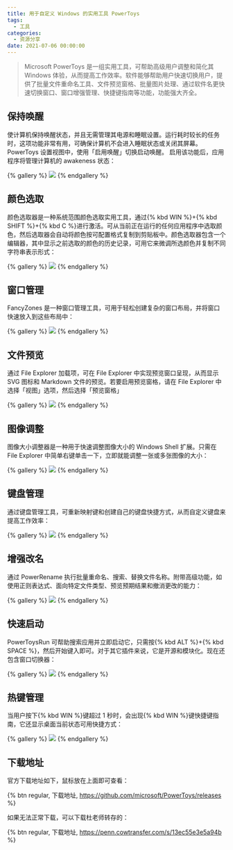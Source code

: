 ```yaml
---
title: 用于自定义 Windows 的实用工具 PowerToys
tags:
  - 工具
categories:
  - 资源分享
date: 2021-07-06 00:00:00
---
```


> Microsoft PowerToys 是一组实用工具，可帮助高级用户调整和简化其 Windows 体验，从而提高工作效率。软件能够帮助用户快速切换用户，提供了批量文件重命名工具、文件预览窗格、批量图片处理、通过软件名更快速切换窗口、窗口增强管理、快捷键指南等功能，功能强大齐全。

<!-- more -->

## 保持唤醒

使计算机保持唤醒状态，并且无需管理其电源和睡眠设置。运行耗时较长的任务时，这项功能非常有用，可确保计算机不会进入睡眠状态或关闭其屏幕。PowerToys 设置视图中，使用「启用唤醒」切换启动唤醒。 启用该功能后，应用程序将管理计算机的 awakeness 状态：

{% gallery %}
![](https://cdn.dusays.com/2021/07/359-1.jpg)
{% endgallery %}

## 颜色选取

颜色选取器是一种系统范围颜色选取实用工具，通过{% kbd WIN %}+{% kbd SHIFT %}+{% kbd C %}进行激活。可从当前正在运行的任何应用程序中选取颜色，然后选取器会自动将颜色按可配置格式复制到剪贴板中。颜色选取器包含一个编辑器，其中显示之前选取的颜色的历史记录，可用它来微调所选颜色并复制不同字符串表示形式：

{% gallery %}
![](https://cdn.dusays.com/2021/07/359-2.jpg)
{% endgallery %}

## 窗口管理

FancyZones 是一种窗口管理工具，可用于轻松创建复杂的窗口布局，并将窗口快速放入到这些布局中：

{% gallery %}
![](https://cdn.dusays.com/2021/07/359-3.jpg)
{% endgallery %}

## 文件预览

通过 File Explorer 加载项，可在 File Explorer 中实现预览窗口呈现，从而显示 SVG 图标和 Markdown 文件的预览。若要启用预览窗格，请在 File Explorer 中选择「视图」选项，然后选择「预览窗格」

{% gallery %}
![](https://cdn.dusays.com/2021/07/359-4.jpg)
{% endgallery %}

## 图像调整

图像大小调整器是一种用于快速调整图像大小的 Windows Shell 扩展。只需在 File Explorer 中简单右键单击一下，立即就能调整一张或多张图像的大小：

{% gallery %}
![](https://cdn.dusays.com/2021/07/359-5.jpg)
{% endgallery %}

## 键盘管理

通过键盘管理工具，可重新映射键和创建自己的键盘快捷方式，从而自定义键盘来提高工作效率：

{% gallery %}
![](https://cdn.dusays.com/2021/07/359-6.jpg)
{% endgallery %}

## 增强改名

通过 PowerRename 执行批量重命名、搜索、替换文件名称。附带高级功能，如使用正则表达式、面向特定文件类型、预览预期结果和撤消更改的能力：

{% gallery %}
![](https://cdn.dusays.com/2021/07/359-7.jpg)
{% endgallery %}

## 快速启动

PowerToysRun 可帮助搜索应用并立即启动它，只需按{% kbd ALT %}+{% kbd SPACE %}，然后开始键入即可。对于其它插件来说，它是开源和模块化。现在还包含窗口切换器：

{% gallery %}
![](https://cdn.dusays.com/2021/07/359-8.jpg)
{% endgallery %}

## 热键管理

当用户按下{% kbd WIN %}键超过 1 秒时，会出现{% kbd WIN %}键快捷键指南，它还显示桌面当前状态可用快捷方式：

{% gallery %}
![](https://cdn.dusays.com/2021/07/359-9.jpg)
{% endgallery %}

## 下载地址

官方下载地址如下，鼠标放在上面即可查看：

{% btn regular, 下载地址, https://github.com/microsoft/PowerToys/releases %}

如果无法正常下载，可以下载杜老师转存的：

{% btn regular, 下载地址, https://penn.cowtransfer.com/s/13ec55e3e5a94b %}
